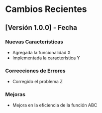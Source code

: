 # Cambios Recientes

## [Versión 1.0.0] - Fecha

### Nuevas Características

- Agregada la funcionalidad X
- Implementada la característica Y

### Correcciones de Errores

- Corregido el problema Z

### Mejoras

- Mejora en la eficiencia de la función ABC